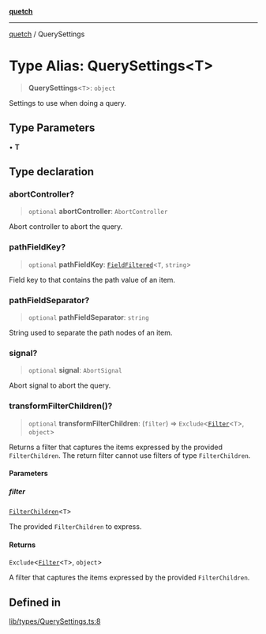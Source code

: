 [**quetch**](../README.md)

***

[quetch](../README.md) / QuerySettings

# Type Alias: QuerySettings\<T\>

> **QuerySettings**\<`T`\>: `object`

Settings to use when doing a query.

## Type Parameters

• **T**

## Type declaration

### abortController?

> `optional` **abortController**: `AbortController`

Abort controller to abort the query.

### pathFieldKey?

> `optional` **pathFieldKey**: [`FieldFiltered`](FieldFiltered.md)\<`T`, `string`\>

Field key to that contains the path value of an item.

### pathFieldSeparator?

> `optional` **pathFieldSeparator**: `string`

String used to separate the path nodes of an item.

### signal?

> `optional` **signal**: `AbortSignal`

Abort signal to abort the query.

### transformFilterChildren()?

> `optional` **transformFilterChildren**: (`filter`) => `Exclude`\<[`Filter`](Filter.md)\<`T`\>, `object`\>

Returns a filter that captures the items expressed by the provided `FilterChildren`. The return filter cannot use filters of type `FilterChildren`.

#### Parameters

##### filter

[`FilterChildren`](FilterChildren.md)\<`T`\>

The provided `FilterChildren` to express.

#### Returns

`Exclude`\<[`Filter`](Filter.md)\<`T`\>, `object`\>

A filter that captures the items expressed by the provided `FilterChildren`.

## Defined in

[lib/types/QuerySettings.ts:8](https://github.com/nevoland/quetch/blob/db84578eb5eba15d3388a1c2cfad7cc80fe9fbe6/lib/types/QuerySettings.ts#L8)
